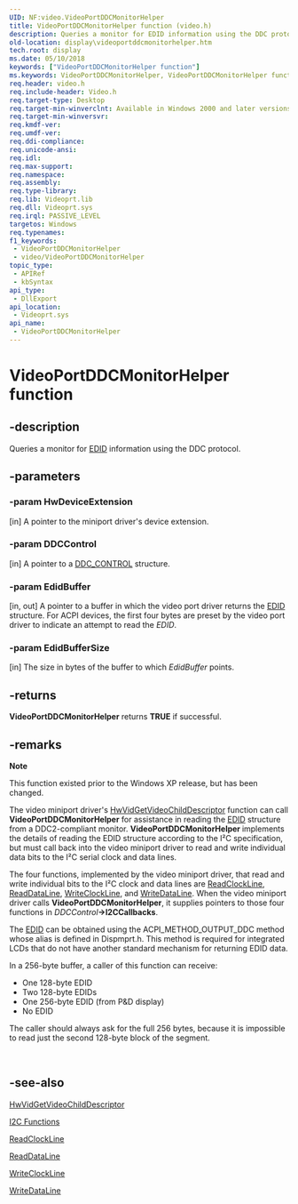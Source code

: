 ```yaml
---
UID: NF:video.VideoPortDDCMonitorHelper
title: VideoPortDDCMonitorHelper function (video.h)
description: Queries a monitor for EDID information using the DDC protocol.
old-location: display\videoportddcmonitorhelper.htm
tech.root: display
ms.date: 05/10/2018
keywords: ["VideoPortDDCMonitorHelper function"]
ms.keywords: VideoPortDDCMonitorHelper, VideoPortDDCMonitorHelper function [Display Devices], VideoPort_Functions_dc0bda84-97c5-49ba-9084-04149f9be157.xml, display.videoportddcmonitorhelper, video/VideoPortDDCMonitorHelper
req.header: video.h
req.include-header: Video.h
req.target-type: Desktop
req.target-min-winverclnt: Available in Windows 2000 and later versions of the Windows operating systems.
req.target-min-winversvr: 
req.kmdf-ver: 
req.umdf-ver: 
req.ddi-compliance: 
req.unicode-ansi: 
req.idl: 
req.max-support: 
req.namespace: 
req.assembly: 
req.type-library: 
req.lib: Videoprt.lib
req.dll: Videoprt.sys
req.irql: PASSIVE_LEVEL
targetos: Windows
req.typenames: 
f1_keywords:
 - VideoPortDDCMonitorHelper
 - video/VideoPortDDCMonitorHelper
topic_type:
 - APIRef
 - kbSyntax
api_type:
 - DllExport
api_location:
 - Videoprt.sys
api_name:
 - VideoPortDDCMonitorHelper
---
```


# VideoPortDDCMonitorHelper function


## -description

Queries a monitor for <a href="/windows-hardware/drivers/">EDID</a> information using the DDC protocol.

## -parameters

### -param HwDeviceExtension 

[in]
A pointer to the miniport driver's device extension.

### -param DDCControl 

[in]
A pointer to a <a href="/windows-hardware/drivers/ddi/video/ns-video-_ddc_control">DDC_CONTROL</a> structure.

### -param EdidBuffer 

[in, out]
A pointer to a buffer in which the video port driver returns the <a href="/windows-hardware/drivers/">EDID</a> structure. For ACPI devices, the first four bytes are preset by the video port driver to indicate an attempt to read the <i>EDID</i>.

### -param EdidBufferSize 

[in]
The size in bytes of the buffer to which <i>EdidBuffer</i> points.

## -returns

<b>VideoPortDDCMonitorHelper</b> returns <b>TRUE</b> if successful.

## -remarks

<div class="alert"><b>Note</b>  <p class="note">This function existed prior to the Windows XP release, but has been changed.

<p class="note">The video miniport driver's <a href="/windows-hardware/drivers/ddi/video/nc-video-pvideo_hw_get_child_descriptor">HwVidGetVideoChildDescriptor</a> function can call <b>VideoPortDDCMonitorHelper</b> for assistance in reading the <a href="/windows-hardware/drivers/">EDID</a> structure from a DDC2-compliant monitor. <b>VideoPortDDCMonitorHelper </b>implements the details of reading the EDID structure according to the I²C specification, but must call back into the video miniport driver to read and write individual data bits to the I²C serial clock and data lines.

<p class="note">The four functions, implemented by the video miniport driver, that read and write individual bits to the I²C clock and data lines are <a href="/windows-hardware/drivers/ddi/video/nc-video-pvideo_read_clock_line">ReadClockLine</a>, <a href="/windows-hardware/drivers/ddi/video/nc-video-pvideo_read_data_line">ReadDataLine</a>, <a href="/windows-hardware/drivers/ddi/video/nc-video-pvideo_write_clock_line">WriteClockLine</a>, and <a href="/windows-hardware/drivers/ddi/video/nc-video-pvideo_write_data_line">WriteDataLine</a>. When the video miniport driver calls <b>VideoPortDDCMonitorHelper</b>, it supplies pointers to those four functions in <i>DDCControl</i><b>->I2CCallbacks</b>.

<p class="note">The <a href="/windows-hardware/drivers/">EDID</a> can be obtained using the ACPI_METHOD_OUTPUT_DDC method whose alias is defined in Dispmprt.h. This method is required for integrated LCDs that do not have another standard mechanism for returning EDID data.

<p class="note">In a 256-byte buffer, a caller of this function can receive:

<ul>
<li>
One 128-byte EDID

</li>
<li>
Two 128-byte EDIDs

</li>
<li>
One 256-byte EDID (from P&D display)

</li>
<li>
No EDID

</li>
</ul>
<p class="note">The caller should always ask for the full 256 bytes, because it is impossible to read just the second 128-byte block of the segment.

</div>
<div> </div>

## -see-also

<a href="/windows-hardware/drivers/ddi/video/nc-video-pvideo_hw_get_child_descriptor">HwVidGetVideoChildDescriptor</a>



<a href="/windows-hardware/drivers/ddi/index">I2C Functions</a>



<a href="/windows-hardware/drivers/ddi/video/nc-video-pvideo_read_clock_line">ReadClockLine</a>



<a href="/windows-hardware/drivers/ddi/video/nc-video-pvideo_read_data_line">ReadDataLine</a>



<a href="/windows-hardware/drivers/ddi/video/nc-video-pvideo_write_clock_line">WriteClockLine</a>



<a href="/windows-hardware/drivers/ddi/video/nc-video-pvideo_write_data_line">WriteDataLine</a>
